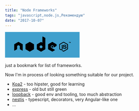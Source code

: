 ```yaml
---
title: "Node Frameworks"
tags: "javascript,node.js,Рекомендую"
date: "2017-10-07"
---
```


[![](images/Screen-Shot-2017-10-07-at-14.51.48.png)](http://nodeframework.com/)

just a bookmark for list of frameworks.

Now I'm in process of looking something suitable for our project.

- [Koa2](https://github.com/koajs/koa) - too hipster, good for learning
- [express](https://expressjs.com/) - old but still green
- [loopback](https://loopback.io/) - good env and tooling, too much abstraction
- [nestjs](https://github.com/nestjs/nest) - typescript, decorators, very Angular-like one
- ...

